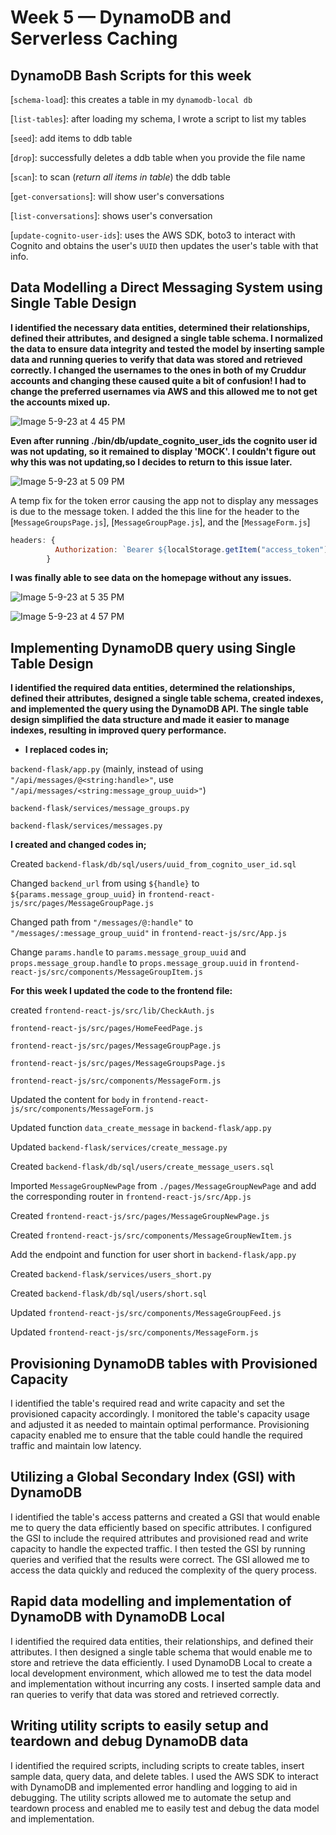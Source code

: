 # Week 5 — DynamoDB and Serverless Caching

## DynamoDB Bash Scripts for this week

   [`schema-load`]: this creates a table in my `dynamodb-local db`
   
   [`list-tables`]: after loading my schema, I wrote a script to list my tables
   
   [`seed`]: add items to ddb table
   
   [`drop`]: successfully deletes a ddb table when you provide the file name
   
   [`scan`]: to scan (_return all items in table_) the ddb table
   
   [`get-conversations`]: will show user's conversations
   
   [`list-conversations`]: shows user's conversation
   
   [`update-cognito-user-ids`]: uses the AWS SDK, boto3 to interact with Cognito and obtains the user's `UUID` then updates the user's table with that info.


## **Data Modelling a Direct Messaging System using Single Table Design**

**I identified the necessary data entities, determined their relationships, defined their attributes, and designed a single table schema. I normalized the data to ensure data integrity and tested the model by inserting sample data and running queries to verify that data was stored and retrieved correctly. I changed the usernames to the ones in both of my Cruddur accounts and changing these caused quite a bit of confusion! I had to change the preferred usernames via AWS and this allowed me to not get the accounts mixed up.** 

![Image 5-9-23 at 4 45 PM](https://github.com/kodexkate/aws-bootcamp-cruddur-2023/assets/122316410/d5693adf-58f9-4bfa-881f-5179c93de780)

**Even after running ./bin/db/update_cognito_user_ids the cognito user id was not updating, so it remained to display 'MOCK'. I couldn't figure out why this was not updating,so I decides to return to this issue later.**


![Image 5-9-23 at 5 09 PM](https://github.com/kodexkate/aws-bootcamp-cruddur-2023/assets/122316410/b70a623f-af4f-4678-8d05-2ab74afa9e2d)



A temp fix for the token error causing the app not to display any messages is due to the message token. I added the this line for the header to the [`MessageGroupsPage.js`], [`MessageGroupPage.js`], and the [`MessageForm.js`]

```js
headers: {
          Authorization: `Bearer ${localStorage.getItem("access_token")}`
        }
```


**I was finally able to see data on the homepage without any issues.**


![Image 5-9-23 at 5 35 PM](https://github.com/kodexkate/aws-bootcamp-cruddur-2023/assets/122316410/4847158d-f808-4b54-9da0-dc02a6db593e)

![Image 5-9-23 at 4 57 PM](https://github.com/kodexkate/aws-bootcamp-cruddur-2023/assets/122316410/e498071c-1d8f-4fd1-bf4a-851cd9dd4b05)

## Implementing DynamoDB query using Single Table Design

**I identified the required data entities, determined the relationships, defined their attributes, designed a single table schema, created indexes, and implemented the query using the DynamoDB API. The single table design simplified the data structure and made it easier to manage indexes, resulting in improved query performance.** 

- **I replaced codes in;**

`backend-flask/app.py` (mainly, instead of using `"/api/messages/@<string:handle>"`, use `"/api/messages/<string:message_group_uuid>"`)

`backend-flask/services/message_groups.py`

`backend-flask/services/messages.py`


**I created and changed codes in;**

Created `backend-flask/db/sql/users/uuid_from_cognito_user_id.sql`

Changed `backend_url` from using `${handle}` to `${params.message_group_uuid}` in `frontend-react-js/src/pages/MessageGroupPage.js`

Changed path from `"/messages/@:handle"` to `"/messages/:message_group_uuid"` in `frontend-react-js/src/App.js`

Change `params.handle` to `params.message_group_uuid` and `props.message_group.handle` to `props.message_group.uuid` in `frontend-react-js/src/components/MessageGroupItem.js`


**For this week I updated the code to the frontend file:**

created `frontend-react-js/src/lib/CheckAuth.js` 

`frontend-react-js/src/pages/HomeFeedPage.js`

`frontend-react-js/src/pages/MessageGroupPage.js`

`frontend-react-js/src/pages/MessageGroupsPage.js`

`frontend-react-js/src/components/MessageForm.js`

Updated the content for `body` in `frontend-react-js/src/components/MessageForm.js`

Updated function `data_create_message` in `backend-flask/app.py`

Updated `backend-flask/services/create_message.py` 

Created `backend-flask/db/sql/users/create_message_users.sql`

Imported `MessageGroupNewPage` from `./pages/MessageGroupNewPage` and add the corresponding router in `frontend-react-js/src/App.js`

Created `frontend-react-js/src/pages/MessageGroupNewPage.js`

Created `frontend-react-js/src/components/MessageGroupNewItem.js`

Add the endpoint and function for user short in `backend-flask/app.py`

Created `backend-flask/services/users_short.py`

Created `backend-flask/db/sql/users/short.sql`

Updated `frontend-react-js/src/components/MessageGroupFeed.js`

Updated `frontend-react-js/src/components/MessageForm.js`


## Provisioning DynamoDB tables with Provisioned Capacity

I identified the table's required read and write capacity and set the provisioned capacity accordingly. I monitored the table's capacity usage and adjusted it as needed to maintain optimal performance. Provisioning capacity enabled me to ensure that the table could handle the required traffic and maintain low latency.


## Utilizing a Global Secondary Index (GSI) with DynamoDB

I identified the table's access patterns and created a GSI that would enable me to query the data efficiently based on specific attributes. I configured the GSI to include the required attributes and provisioned read and write capacity to handle the expected traffic. I then tested the GSI by running queries and verified that the results were correct. The GSI allowed me to access the data quickly and reduced the complexity of the query process.

## Rapid data modelling and implementation of DynamoDB with DynamoDB Local

 I identified the required data entities, their relationships, and defined their attributes. I then designed a single table schema that would enable me to store and retrieve the data efficiently. I used DynamoDB Local to create a local development environment, which allowed me to test the data model and implementation without incurring any costs. I inserted sample data and ran queries to verify that data was stored and retrieved correctly. 


## Writing utility scripts to easily setup and teardown and debug DynamoDB data

I identified the required scripts, including scripts to create tables, insert sample data, query data, and delete tables. I used the AWS SDK to interact with DynamoDB and implemented error handling and logging to aid in debugging. The utility scripts allowed me to automate the setup and teardown process and enabled me to easily test and debug the data model and implementation. 






